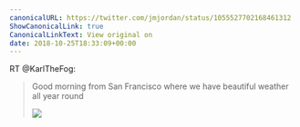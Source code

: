 ```yaml
---
canonicalURL: https://twitter.com/jmjordan/status/1055527702168461312
ShowCanonicalLink: true
CanonicalLinkText: View original on
date: 2018-10-25T18:33:09+00:00
---
```

RT @KarlTheFog:
> Good morning from San Francisco where we have beautiful weather all year round 
> 
> ![](/images/1055487836978200576-DqXYlZBW4AAWWpd.jpg)